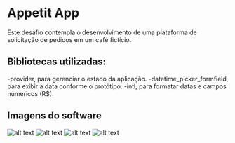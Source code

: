 # Appetit App

Este desafio contempla o desenvolvimento de uma plataforma de solicitação de pedidos em um café fictício.

## Bibliotecas utilizadas:

-provider, para gerenciar o estado da aplicação.
-datetime_picker_formfield, para exibir a data conforme o protótipo.
-intl, para formatar datas e campos númericos (R$).


## Imagens do software
![alt text](https://i.ibb.co/dPHct41/Screenshot-1603306903.png)
![alt text](https://ibb.co/7Ch1Kn7)
![alt text](https://ibb.co/z8Y6pgZ)
![alt text](https://ibb.co/BBb9Gxz”)
